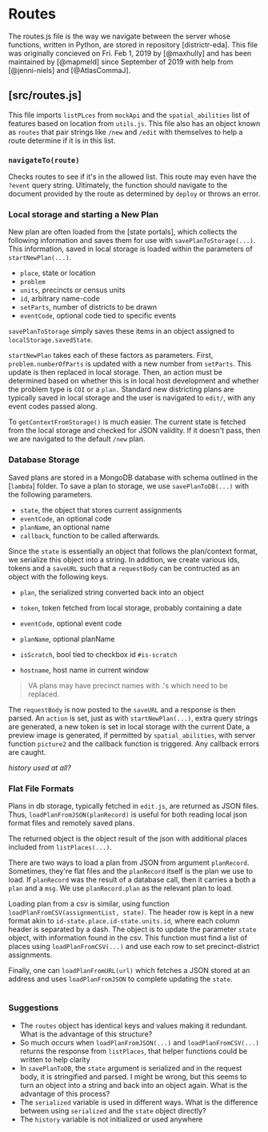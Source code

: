 # Routes

The routes.js file is the way we navigate between the server whose functions, written
in Python, are stored in repository [districtr-eda]. This file was originally concieved
on Fri. Feb 1, 2019 by [@maxhully] and has been maintained by [@mapmeld] since September
of 2019 with help from [@jenni-niels] and [@AtlasCommaJ]. 

## [src/routes.js] 

This file imports `listPLces` from `mockApi` and the `spatial_abilities` list of features
based on location from `utils.js`. This file also has an object known as `routes` that pair strings
like `/new` and `/edit` with themselves to help a route determine if it is in this
list.

### `navigateTo(route)` 

Checks routes to see if it's in the allowed list. This route may even have the `?event` query
string. Ultimately, the function should navigate to the document provided by the route as
determined by `deploy` or throws an error. 

### Local storage and starting a New Plan

New plan are often loaded from the [state portals], which collects the following information
and saves them for use with `savePlanToStorage(...)`. This information, saved in local storage
is loaded within the parameters of `startNewPlan(...)`.

- `place`, state or location
- `problem`
- `units`, precincts or census units
- `id`, arbitrary name-code
- `setParts`, number of districts to be drawn
- `eventCode`, optional code tied to specific events

`savePlanToStorage` simply saves these items in an object assigned to `localStorage.savedState`.

`startNewPlan` takes each of these factors as parameters. First, `problem.numberOfParts` is updated
with a new number from `setParts`. This update is then replaced in local storage. Then, an
action must be determined based on whether this is in local host development and whether
the problem type is `COI` or a `plan.` Standard new districting plans are typically saved
in local storage and the user is navigated to `edit/`, with any event codes passed along. 

To `getContextFromStorage()` is much easier. The current state is fetched from the local
storage and checked for JSON validity. If it doesn't pass, then we are navigated to the
default `/new` plan. 

### Database Storage

Saved plans are stored in a MongoDB database with schema outlined
in the [`lambda`] folder. To save a plan to storage, we use
`savePlanToDB(...)` with the following parameters.

- `state`, the object that stores current assignments
- `eventCode`, an optional code
- `planName`, an optional name
- `callback`, function to be called afterwards. 

Since the `state` is essentially an object that follows the plan/context
format, we serialize this object into a string. In addition, we create
various ids, tokens and a `saveURL` such that a `requestBody` can be contructed
as an object with the following keys.

- `plan`, the serialized string converted back into an object

- `token`, token fetched from local storage, probably containing a date
- `eventCode`, optional event code
- `planName`, optional planName
- `isScratch`, bool tied to checkbox id `#is-scratch` 
- `hostname`, host name in current window

> VA plans may have precinct names with .'s which need to be replaced.

The `requestBody` is now posted to the `saveURL` and a response is then
parsed. An `action` is set, just as with `startNewPlan(...)`, extra query
strings are generated, a new token is set in local storage with the current
Date, a preview image is generated, if permitted by `spatial_abilities`, 
with server function `picture2` and the callback function is triggered. Any
callback errors are caught. 

_history used at all?_

### Flat File Formats

Plans in db storage, typically fetched in `edit.js`, are returned as JSON
files. Thus, `loadPlanFromJSON(planRecord)` is useful for both reading
local json format files and remotely saved plans. 

The returned object is the object result of the json with additional
places included from `listPlaces(...)`. 

There are two ways to load a plan from JSON from argument `planRecord`.
Sometimes, they're flat files and the `planRecord` itself is the plan
we use to load. If `planRecord` was the result of a database call, 
then it carries a both a `plan` and a `msg`. We use `planRecord.plan`
as the relevant plan to load. 

Loading plan from a csv is similar, using function `loadPlanFromCSV(assignmentList, state)`.
The header row is kept in a new format akin to `id-state.place.id-state.units.id`, where
each column header is separated by a dash. The object is to update the parameter
`state` object, with information found in the csv. This function must find a list of places
using `loadPlanFromCSV(...)` and use each row to set precinct-district assignments.

Finally, one can `loadPlanFromURL(url)` which fetches a JSON stored at an address and uses
`loadPlanFromJSON` to complete updating the `state`. 

# #

### Suggestions

- The `routes` object has identical keys and values making it redundant.
What is the advantage of this structure?
- So much occurs when `loadPlanFromJSON(...)` and `loadPlanFromCSV(...)`
returns the response from `listPlaces`, that helper functions could be 
written to help clarity
- In `savePlanToDB`, the `state` argument
is serialized and in the request body,
it is stringified and parsed. I might be
wrong, but this seems to turn an object
into a string and back into an object
again. What is the advantage of this
process?
- The `serialized` variable is used in
different ways. What is the difference
between using `serialized` and the `state`
object directly?
- The `history` variable is not initialized
or used anywhere